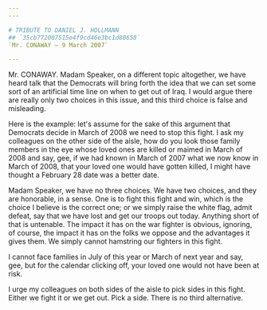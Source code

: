 ```yaml
---
---

# TRIBUTE TO DANIEL J. HOLLMANN
## `35cb772007515e4f9cd46e3bc1d80658`
`Mr. CONAWAY — 9 March 2007`

---
```



Mr. CONAWAY. Madam Speaker, on a different topic altogether, we have 
heard talk that the Democrats will bring forth the idea that we can set 
some sort of an artificial time line on when to get out of Iraq. I 
would argue there are really only two choices in this issue, and this 
third choice is false and misleading.

Here is the example: let's assume for the sake of this argument that 
Democrats decide in March of 2008 we need to stop this fight. I ask my 
colleagues on the other side of the aisle, how do you look those family 
members in the eye whose loved ones are killed or maimed in March of 
2008 and say, gee, if we had known in March of 2007 what we now know in 
March of 2008, that your loved one would have gotten killed, I might 
have thought a February 28 date was a better date.

Madam Speaker, we have no three choices. We have two choices, and 
they are honorable, in a sense. One is to fight this fight and win, 
which is the choice I believe is the correct one; or we simply raise 
the white flag, admit defeat, say that we have lost and get our troops 
out today. Anything short of that is untenable. The impact it has on 
the war fighter is obvious, ignoring, of course, the impact it has on 
the folks we oppose and the advantages it gives them. We simply cannot 
hamstring our fighters in this fight.

I cannot face families in July of this year or March of next year and 
say, gee, but for the calendar clicking off, your loved one would not 
have been at risk.

I urge my colleagues on both sides of the aisle to pick sides in this 
fight. Either we fight it or we get out. Pick a side. There is no third 
alternative.
